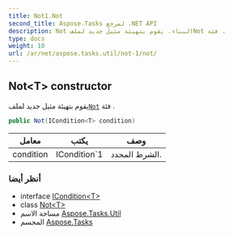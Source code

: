 ```yaml
---
title: Not1.Not
second_title: Aspose.Tasks لمرجع .NET API
description: Not البناء. يقوم بتهيئة مثيل جديد لملفNot فئة .
type: docs
weight: 10
url: /ar/net/aspose.tasks.util/not-1/not/
---
```

## Not&lt;T&gt; constructor

يقوم بتهيئة مثيل جديد لملف[`Not`](../) فئة .

```csharp
public Not(ICondition<T> condition)
```

| معامل | يكتب | وصف |
| --- | --- | --- |
| condition | ICondition`1 | الشرط المحدد. |

### أنظر أيضا

* interface [ICondition&lt;T&gt;](../../icondition-1/)
* class [Not&lt;T&gt;](../)
* مساحة الاسم [Aspose.Tasks.Util](../../not-1/)
* المجسم [Aspose.Tasks](../../../)


